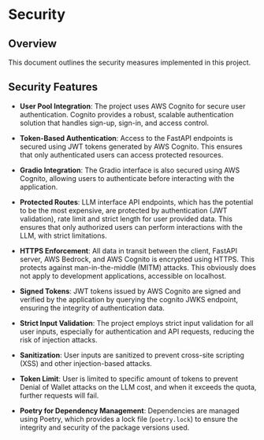 
# Security

## Overview

This document outlines the security measures implemented in this project.

## Security Features

- **User Pool Integration**: The project uses AWS Cognito for secure user authentication. Cognito provides a robust, scalable authentication solution that handles sign-up, sign-in, and access control.

- **Token-Based Authentication**: Access to the FastAPI endpoints is secured using JWT tokens generated by AWS Cognito. This ensures that only authenticated users can access protected resources.

- **Gradio Integration**: The Gradio interface is also secured using AWS Cognito, allowing users to authenticate before interacting with the application.

- **Protected Routes**: LLM interface API endpoints, which has the potential to be the most expensive, are protected by authentication (JWT validation), rate limit and strict length for user provided data. This ensures that only authorized users can perform interactions with the LLM, with strict limitations.

- **HTTPS Enforcement**: All data in transit between the client, FastAPI server, AWS Bedrock, and AWS Cognito is encrypted using HTTPS. This protects against man-in-the-middle (MITM) attacks. This obviously does not apply to development applications, accessible on localhost.

- **Signed Tokens**: JWT tokens issued by AWS Cognito are signed and verified by the application by querying the cognito JWKS endpoint, ensuring the integrity of authentication data.

- **Strict Input Validation**: The project employs strict input validation for all user inputs, especially for authentication and API requests, reducing the risk of injection attacks.

- **Sanitization**: User inputs are sanitized to prevent cross-site scripting (XSS) and other injection-based attacks.

- **Token Limit**: User is limited to specific amount of tokens to prevent Denial of Wallet attacks on the LLM cost, and when it exceeds the quota, further requests will fail.

- **Poetry for Dependency Management**: Dependencies are managed using Poetry, which provides a lock file (`poetry.lock`) to ensure the integrity and security of the package versions used.
